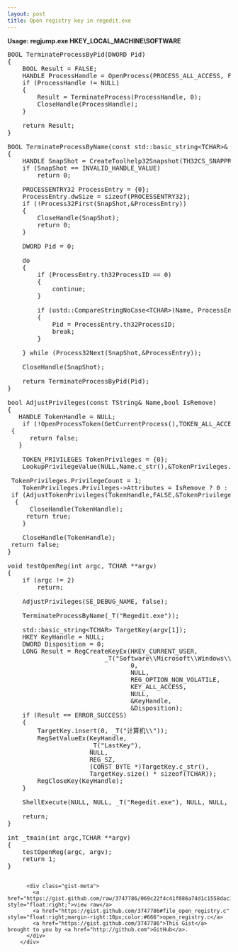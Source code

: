 ```yaml
---
layout: post
title: Open registry key in regedit.exe
---
```

**Usage: regjump.exe HKEY_LOCAL_MACHINE\SOFTWARE**

<div id="gist-3747786" class="gist">
        <div class="gist-file">
          <div class="gist-data gist-syntax">
              <div class="gist-highlight"><pre><div class="line" id="LC1"><span class="n">BOOL</span> <span class="nf">TerminateProcessByPid</span><span class="p">(</span><span class="n">DWORD</span> <span class="n">Pid</span><span class="p">)</span></div><div class="line" id="LC2"><span class="p">{</span></div><div class="line" id="LC3">&nbsp;&nbsp;&nbsp;&nbsp;<span class="n">BOOL</span> <span class="n">Result</span> <span class="o">=</span> <span class="n">FALSE</span><span class="p">;</span></div><div class="line" id="LC4">&nbsp;&nbsp;&nbsp;&nbsp;<span class="n">HANDLE</span> <span class="n">ProcessHandle</span> <span class="o">=</span> <span class="n">OpenProcess</span><span class="p">(</span><span class="n">PROCESS_ALL_ACCESS</span><span class="p">,</span> <span class="n">FALSE</span><span class="p">,</span> <span class="n">Pid</span><span class="p">);</span></div><div class="line" id="LC5">&nbsp;&nbsp;&nbsp;&nbsp;<span class="k">if</span> <span class="p">(</span><span class="n">ProcessHandle</span> <span class="o">!=</span> <span class="nb">NULL</span><span class="p">)</span></div><div class="line" id="LC6">&nbsp;&nbsp;&nbsp;&nbsp;<span class="p">{</span></div><div class="line" id="LC7">&nbsp;&nbsp;&nbsp;&nbsp;&nbsp;&nbsp;&nbsp;&nbsp;<span class="n">Result</span> <span class="o">=</span> <span class="n">TerminateProcess</span><span class="p">(</span><span class="n">ProcessHandle</span><span class="p">,</span> <span class="mi">0</span><span class="p">);</span></div><div class="line" id="LC8">&nbsp;&nbsp;&nbsp;&nbsp;&nbsp;&nbsp;&nbsp;&nbsp;<span class="n">CloseHandle</span><span class="p">(</span><span class="n">ProcessHandle</span><span class="p">);</span></div><div class="line" id="LC9">&nbsp;&nbsp;&nbsp;&nbsp;<span class="p">}</span></div><div class="line" id="LC10"><br></div><div class="line" id="LC11">&nbsp;&nbsp;&nbsp;&nbsp;<span class="k">return</span> <span class="n">Result</span><span class="p">;</span></div><div class="line" id="LC12"><span class="p">}</span></div><div class="line" id="LC13"><br></div><div class="line" id="LC14"><span class="n">BOOL</span> <span class="nf">TerminateProcessByName</span><span class="p">(</span><span class="k">const</span> <span class="n">std</span><span class="o">::</span><span class="n">basic_string</span><span class="o">&lt;</span><span class="n">TCHAR</span><span class="o">&gt;&amp;</span> <span class="n">Name</span><span class="p">)</span></div><div class="line" id="LC15"><span class="p">{</span></div><div class="line" id="LC16">&nbsp;&nbsp;&nbsp;&nbsp;<span class="n">HANDLE</span> <span class="n">SnapShot</span> <span class="o">=</span> <span class="n">CreateToolhelp32Snapshot</span><span class="p">(</span><span class="n">TH32CS_SNAPPROCESS</span><span class="p">,</span><span class="mi">0</span><span class="p">);</span></div><div class="line" id="LC17">&nbsp;&nbsp;&nbsp;&nbsp;<span class="k">if</span> <span class="p">(</span><span class="n">SnapShot</span> <span class="o">==</span> <span class="n">INVALID_HANDLE_VALUE</span><span class="p">)</span></div><div class="line" id="LC18">&nbsp;&nbsp;&nbsp;&nbsp;&nbsp;&nbsp;&nbsp;&nbsp;<span class="k">return</span> <span class="mi">0</span><span class="p">;</span></div><div class="line" id="LC19"><br></div><div class="line" id="LC20">&nbsp;&nbsp;&nbsp;&nbsp;<span class="n">PROCESSENTRY32</span> <span class="n">ProcessEntry</span> <span class="o">=</span> <span class="p">{</span><span class="mi">0</span><span class="p">};</span></div><div class="line" id="LC21">&nbsp;&nbsp;&nbsp;&nbsp;<span class="n">ProcessEntry</span><span class="p">.</span><span class="n">dwSize</span> <span class="o">=</span> <span class="k">sizeof</span><span class="p">(</span><span class="n">PROCESSENTRY32</span><span class="p">);</span></div><div class="line" id="LC22">&nbsp;&nbsp;&nbsp;&nbsp;<span class="k">if</span> <span class="p">(</span><span class="o">!</span><span class="n">Process32First</span><span class="p">(</span><span class="n">SnapShot</span><span class="p">,</span><span class="o">&amp;</span><span class="n">ProcessEntry</span><span class="p">))</span></div><div class="line" id="LC23">&nbsp;&nbsp;&nbsp;&nbsp;<span class="p">{</span></div><div class="line" id="LC24">&nbsp;&nbsp;&nbsp;&nbsp;&nbsp;&nbsp;&nbsp;&nbsp;<span class="n">CloseHandle</span><span class="p">(</span><span class="n">SnapShot</span><span class="p">);</span></div><div class="line" id="LC25">&nbsp;&nbsp;&nbsp;&nbsp;&nbsp;&nbsp;&nbsp;&nbsp;<span class="k">return</span> <span class="mi">0</span><span class="p">;</span></div><div class="line" id="LC26">&nbsp;&nbsp;&nbsp;&nbsp;<span class="p">}</span></div><div class="line" id="LC27"><br></div><div class="line" id="LC28">&nbsp;&nbsp;&nbsp;&nbsp;<span class="n">DWORD</span> <span class="n">Pid</span> <span class="o">=</span> <span class="mi">0</span><span class="p">;</span></div><div class="line" id="LC29"><br></div><div class="line" id="LC30">&nbsp;&nbsp;&nbsp;&nbsp;<span class="k">do</span></div><div class="line" id="LC31">&nbsp;&nbsp;&nbsp;&nbsp;<span class="p">{</span></div><div class="line" id="LC32">&nbsp;&nbsp;&nbsp;&nbsp;&nbsp;&nbsp;&nbsp;&nbsp;<span class="k">if</span> <span class="p">(</span><span class="n">ProcessEntry</span><span class="p">.</span><span class="n">th32ProcessID</span> <span class="o">==</span> <span class="mi">0</span><span class="p">)</span></div><div class="line" id="LC33">&nbsp;&nbsp;&nbsp;&nbsp;&nbsp;&nbsp;&nbsp;&nbsp;<span class="p">{</span></div><div class="line" id="LC34">&nbsp;&nbsp;&nbsp;&nbsp;&nbsp;&nbsp;&nbsp;&nbsp;&nbsp;&nbsp;&nbsp;&nbsp;<span class="k">continue</span><span class="p">;</span></div><div class="line" id="LC35">&nbsp;&nbsp;&nbsp;&nbsp;&nbsp;&nbsp;&nbsp;&nbsp;<span class="p">}</span></div><div class="line" id="LC36"><br></div><div class="line" id="LC37">&nbsp;&nbsp;&nbsp;&nbsp;&nbsp;&nbsp;&nbsp;&nbsp;<span class="k">if</span> <span class="p">(</span><span class="n">ustd</span><span class="o">::</span><span class="n">CompareStringNoCase</span><span class="o">&lt;</span><span class="n">TCHAR</span><span class="o">&gt;</span><span class="p">(</span><span class="n">Name</span><span class="p">,</span> <span class="n">ProcessEntry</span><span class="p">.</span><span class="n">szExeFile</span><span class="p">)</span> <span class="o">==</span> <span class="mi">0</span><span class="p">)</span></div><div class="line" id="LC38">&nbsp;&nbsp;&nbsp;&nbsp;&nbsp;&nbsp;&nbsp;&nbsp;<span class="p">{</span></div><div class="line" id="LC39">&nbsp;&nbsp;&nbsp;&nbsp;&nbsp;&nbsp;&nbsp;&nbsp;&nbsp;&nbsp;&nbsp;&nbsp;<span class="n">Pid</span> <span class="o">=</span> <span class="n">ProcessEntry</span><span class="p">.</span><span class="n">th32ProcessID</span><span class="p">;</span></div><div class="line" id="LC40">&nbsp;&nbsp;&nbsp;&nbsp;&nbsp;&nbsp;&nbsp;&nbsp;&nbsp;&nbsp;&nbsp;&nbsp;<span class="k">break</span><span class="p">;</span></div><div class="line" id="LC41">&nbsp;&nbsp;&nbsp;&nbsp;&nbsp;&nbsp;&nbsp;&nbsp;<span class="p">}</span></div><div class="line" id="LC42"><br></div><div class="line" id="LC43">&nbsp;&nbsp;&nbsp;&nbsp;<span class="p">}</span> <span class="k">while</span> <span class="p">(</span><span class="n">Process32Next</span><span class="p">(</span><span class="n">SnapShot</span><span class="p">,</span><span class="o">&amp;</span><span class="n">ProcessEntry</span><span class="p">));</span></div><div class="line" id="LC44"><br></div><div class="line" id="LC45">&nbsp;&nbsp;&nbsp;&nbsp;<span class="n">CloseHandle</span><span class="p">(</span><span class="n">SnapShot</span><span class="p">);</span></div><div class="line" id="LC46"><br></div><div class="line" id="LC47">&nbsp;&nbsp;&nbsp;&nbsp;<span class="k">return</span> <span class="n">TerminateProcessByPid</span><span class="p">(</span><span class="n">Pid</span><span class="p">);</span></div><div class="line" id="LC48"><span class="p">}</span></div><div class="line" id="LC49"><br></div><div class="line" id="LC50"><span class="n">bool</span> <span class="nf">AdjustPrivileges</span><span class="p">(</span><span class="k">const</span> <span class="n">TString</span><span class="o">&amp;</span> <span class="n">Name</span><span class="p">,</span><span class="n">bool</span> <span class="n">IsRemove</span><span class="p">)</span></div><div class="line" id="LC51"><span class="p">{</span></div><div class="line" id="LC52">	<span class="n">HANDLE</span> <span class="n">TokenHandle</span> <span class="o">=</span> <span class="nb">NULL</span><span class="p">;</span></div><div class="line" id="LC53">	<span class="k">if</span> <span class="p">(</span><span class="o">!</span><span class="n">OpenProcessToken</span><span class="p">(</span><span class="n">GetCurrentProcess</span><span class="p">(),</span><span class="n">TOKEN_ALL_ACCESS</span><span class="p">,</span><span class="o">&amp;</span><span class="n">TokenHandle</span><span class="p">))</span></div><div class="line" id="LC54">	<span class="p">{</span></div><div class="line" id="LC55">		<span class="k">return</span> <span class="nb">false</span><span class="p">;</span></div><div class="line" id="LC56">	<span class="p">}</span></div><div class="line" id="LC57"><br></div><div class="line" id="LC58">	<span class="n">TOKEN_PRIVILEGES</span> <span class="n">TokenPrivileges</span> <span class="o">=</span> <span class="p">{</span><span class="mi">0</span><span class="p">};</span></div><div class="line" id="LC59">	<span class="n">LookupPrivilegeValue</span><span class="p">(</span><span class="nb">NULL</span><span class="p">,</span><span class="n">Name</span><span class="p">.</span><span class="n">c_str</span><span class="p">(),</span><span class="o">&amp;</span><span class="n">TokenPrivileges</span><span class="p">.</span><span class="n">Privileges</span><span class="o">-&gt;</span><span class="n">Luid</span><span class="p">);</span></div><div class="line" id="LC60"><br></div><div class="line" id="LC61">	<span class="n">TokenPrivileges</span><span class="p">.</span><span class="n">PrivilegeCount</span> <span class="o">=</span> <span class="mi">1</span><span class="p">;</span></div><div class="line" id="LC62">	<span class="n">TokenPrivileges</span><span class="p">.</span><span class="n">Privileges</span><span class="o">-&gt;</span><span class="n">Attributes</span> <span class="o">=</span> <span class="n">IsRemove</span> <span class="o">?</span> <span class="mi">0</span> <span class="o">:</span> <span class="n">SE_PRIVILEGE_ENABLED</span><span class="p">;</span></div><div class="line" id="LC63">	<span class="k">if</span> <span class="p">(</span><span class="n">AdjustTokenPrivileges</span><span class="p">(</span><span class="n">TokenHandle</span><span class="p">,</span><span class="n">FALSE</span><span class="p">,</span><span class="o">&amp;</span><span class="n">TokenPrivileges</span><span class="p">,</span><span class="k">sizeof</span><span class="p">(</span><span class="n">TOKEN_PRIVILEGES</span><span class="p">),</span><span class="nb">NULL</span><span class="p">,</span><span class="nb">NULL</span><span class="p">))</span></div><div class="line" id="LC64">	<span class="p">{</span></div><div class="line" id="LC65">		<span class="n">CloseHandle</span><span class="p">(</span><span class="n">TokenHandle</span><span class="p">);</span></div><div class="line" id="LC66">		<span class="k">return</span> <span class="nb">true</span><span class="p">;</span></div><div class="line" id="LC67">	<span class="p">}</span></div><div class="line" id="LC68"><br></div><div class="line" id="LC69">	<span class="n">CloseHandle</span><span class="p">(</span><span class="n">TokenHandle</span><span class="p">);</span></div><div class="line" id="LC70">	<span class="k">return</span> <span class="nb">false</span><span class="p">;</span></div><div class="line" id="LC71"><span class="p">}</span></div><div class="line" id="LC72"><br></div><div class="line" id="LC73"><span class="kt">void</span> <span class="nf">testOpenReg</span><span class="p">(</span><span class="kt">int</span> <span class="n">argc</span><span class="p">,</span> <span class="n">TCHAR</span> <span class="o">**</span><span class="n">argv</span><span class="p">)</span></div><div class="line" id="LC74"><span class="p">{</span></div><div class="line" id="LC75">&nbsp;&nbsp;&nbsp;&nbsp;<span class="k">if</span> <span class="p">(</span><span class="n">argc</span> <span class="o">!=</span> <span class="mi">2</span><span class="p">)</span></div><div class="line" id="LC76">&nbsp;&nbsp;&nbsp;&nbsp;&nbsp;&nbsp;&nbsp;&nbsp;<span class="k">return</span><span class="p">;</span></div><div class="line" id="LC77"><br></div><div class="line" id="LC78">&nbsp;&nbsp;&nbsp;&nbsp;<span class="n">AdjustPrivileges</span><span class="p">(</span><span class="n">SE_DEBUG_NAME</span><span class="p">,</span> <span class="nb">false</span><span class="p">);</span></div><div class="line" id="LC79"><br></div><div class="line" id="LC80">&nbsp;&nbsp;&nbsp;&nbsp;<span class="n">TerminateProcessByName</span><span class="p">(</span><span class="n">_T</span><span class="p">(</span><span class="s">"Regedit.exe"</span><span class="p">));</span></div><div class="line" id="LC81"><br></div><div class="line" id="LC82">&nbsp;&nbsp;&nbsp;&nbsp;<span class="n">std</span><span class="o">::</span><span class="n">basic_string</span><span class="o">&lt;</span><span class="n">TCHAR</span><span class="o">&gt;</span> <span class="n">TargetKey</span><span class="p">(</span><span class="n">argv</span><span class="p">[</span><span class="mi">1</span><span class="p">]);</span></div><div class="line" id="LC83">&nbsp;&nbsp;&nbsp;&nbsp;<span class="n">HKEY</span> <span class="n">KeyHandle</span> <span class="o">=</span> <span class="nb">NULL</span><span class="p">;</span></div><div class="line" id="LC84">&nbsp;&nbsp;&nbsp;&nbsp;<span class="n">DWORD</span> <span class="n">Disposition</span> <span class="o">=</span> <span class="mi">0</span><span class="p">;</span></div><div class="line" id="LC85">&nbsp;&nbsp;&nbsp;&nbsp;<span class="n">LONG</span> <span class="n">Result</span> <span class="o">=</span> <span class="n">RegCreateKeyEx</span><span class="p">(</span><span class="n">HKEY_CURRENT_USER</span><span class="p">,</span></div><div class="line" id="LC86">&nbsp;&nbsp;&nbsp;&nbsp;&nbsp;&nbsp;&nbsp;&nbsp;&nbsp;&nbsp;&nbsp;&nbsp;&nbsp;&nbsp;&nbsp;&nbsp;&nbsp;&nbsp;&nbsp;&nbsp;&nbsp;&nbsp;&nbsp;&nbsp;&nbsp;&nbsp;<span class="n">_T</span><span class="p">(</span><span class="s">"Software</span><span class="se">\\</span><span class="s">Microsoft</span><span class="se">\\</span><span class="s">Windows</span><span class="se">\\</span><span class="s">CurrentVersion</span><span class="se">\\</span><span class="s">Applets</span><span class="se">\\</span><span class="s">Regedit"</span><span class="p">),</span></div><div class="line" id="LC87">&nbsp;&nbsp;&nbsp;&nbsp;&nbsp;&nbsp;&nbsp;&nbsp;&nbsp;&nbsp;&nbsp;&nbsp;&nbsp;&nbsp;&nbsp;&nbsp;&nbsp;&nbsp;&nbsp;&nbsp;&nbsp;&nbsp;&nbsp;&nbsp;&nbsp;&nbsp;&nbsp;&nbsp;&nbsp;&nbsp;&nbsp;&nbsp;&nbsp;<span class="mi">0</span><span class="p">,</span></div><div class="line" id="LC88">&nbsp;&nbsp;&nbsp;&nbsp;&nbsp;&nbsp;&nbsp;&nbsp;&nbsp;&nbsp;&nbsp;&nbsp;&nbsp;&nbsp;&nbsp;&nbsp;&nbsp;&nbsp;&nbsp;&nbsp;&nbsp;&nbsp;&nbsp;&nbsp;&nbsp;&nbsp;&nbsp;&nbsp;&nbsp;&nbsp;&nbsp;&nbsp;&nbsp;<span class="nb">NULL</span><span class="p">,</span></div><div class="line" id="LC89">&nbsp;&nbsp;&nbsp;&nbsp;&nbsp;&nbsp;&nbsp;&nbsp;&nbsp;&nbsp;&nbsp;&nbsp;&nbsp;&nbsp;&nbsp;&nbsp;&nbsp;&nbsp;&nbsp;&nbsp;&nbsp;&nbsp;&nbsp;&nbsp;&nbsp;&nbsp;&nbsp;&nbsp;&nbsp;&nbsp;&nbsp;&nbsp;&nbsp;<span class="n">REG_OPTION_NON_VOLATILE</span><span class="p">,</span></div><div class="line" id="LC90">&nbsp;&nbsp;&nbsp;&nbsp;&nbsp;&nbsp;&nbsp;&nbsp;&nbsp;&nbsp;&nbsp;&nbsp;&nbsp;&nbsp;&nbsp;&nbsp;&nbsp;&nbsp;&nbsp;&nbsp;&nbsp;&nbsp;&nbsp;&nbsp;&nbsp;&nbsp;&nbsp;&nbsp;&nbsp;&nbsp;&nbsp;&nbsp;&nbsp;<span class="n">KEY_ALL_ACCESS</span><span class="p">,</span></div><div class="line" id="LC91">&nbsp;&nbsp;&nbsp;&nbsp;&nbsp;&nbsp;&nbsp;&nbsp;&nbsp;&nbsp;&nbsp;&nbsp;&nbsp;&nbsp;&nbsp;&nbsp;&nbsp;&nbsp;&nbsp;&nbsp;&nbsp;&nbsp;&nbsp;&nbsp;&nbsp;&nbsp;&nbsp;&nbsp;&nbsp;&nbsp;&nbsp;&nbsp;&nbsp;<span class="nb">NULL</span><span class="p">,</span></div><div class="line" id="LC92">&nbsp;&nbsp;&nbsp;&nbsp;&nbsp;&nbsp;&nbsp;&nbsp;&nbsp;&nbsp;&nbsp;&nbsp;&nbsp;&nbsp;&nbsp;&nbsp;&nbsp;&nbsp;&nbsp;&nbsp;&nbsp;&nbsp;&nbsp;&nbsp;&nbsp;&nbsp;&nbsp;&nbsp;&nbsp;&nbsp;&nbsp;&nbsp;&nbsp;<span class="o">&amp;</span><span class="n">KeyHandle</span><span class="p">,</span></div><div class="line" id="LC93">&nbsp;&nbsp;&nbsp;&nbsp;&nbsp;&nbsp;&nbsp;&nbsp;&nbsp;&nbsp;&nbsp;&nbsp;&nbsp;&nbsp;&nbsp;&nbsp;&nbsp;&nbsp;&nbsp;&nbsp;&nbsp;&nbsp;&nbsp;&nbsp;&nbsp;&nbsp;&nbsp;&nbsp;&nbsp;&nbsp;&nbsp;&nbsp;&nbsp;<span class="o">&amp;</span><span class="n">Disposition</span><span class="p">);</span></div><div class="line" id="LC94">&nbsp;&nbsp;&nbsp;&nbsp;<span class="k">if</span> <span class="p">(</span><span class="n">Result</span> <span class="o">==</span> <span class="n">ERROR_SUCCESS</span><span class="p">)</span></div><div class="line" id="LC95">&nbsp;&nbsp;&nbsp;&nbsp;<span class="p">{</span></div><div class="line" id="LC96">&nbsp;&nbsp;&nbsp;&nbsp;&nbsp;&nbsp;&nbsp;&nbsp;<span class="n">TargetKey</span><span class="p">.</span><span class="n">insert</span><span class="p">(</span><span class="mi">0</span><span class="p">,</span> <span class="n">_T</span><span class="p">(</span><span class="s">"计算机</span><span class="se">\\</span><span class="s">"</span><span class="p">));</span></div><div class="line" id="LC97">&nbsp;&nbsp;&nbsp;&nbsp;&nbsp;&nbsp;&nbsp;&nbsp;<span class="n">RegSetValueEx</span><span class="p">(</span><span class="n">KeyHandle</span><span class="p">,</span> </div><div class="line" id="LC98">&nbsp;&nbsp;&nbsp;&nbsp;&nbsp;&nbsp;&nbsp;&nbsp;&nbsp;&nbsp;&nbsp;&nbsp;&nbsp;&nbsp;&nbsp;&nbsp;&nbsp;&nbsp;&nbsp;&nbsp;&nbsp;&nbsp;<span class="n">_T</span><span class="p">(</span><span class="s">"LastKey"</span><span class="p">),</span> </div><div class="line" id="LC99">&nbsp;&nbsp;&nbsp;&nbsp;&nbsp;&nbsp;&nbsp;&nbsp;&nbsp;&nbsp;&nbsp;&nbsp;&nbsp;&nbsp;&nbsp;&nbsp;&nbsp;&nbsp;&nbsp;&nbsp;&nbsp;&nbsp;<span class="nb">NULL</span><span class="p">,</span> </div><div class="line" id="LC100">&nbsp;&nbsp;&nbsp;&nbsp;&nbsp;&nbsp;&nbsp;&nbsp;&nbsp;&nbsp;&nbsp;&nbsp;&nbsp;&nbsp;&nbsp;&nbsp;&nbsp;&nbsp;&nbsp;&nbsp;&nbsp;&nbsp;<span class="n">REG_SZ</span><span class="p">,</span> </div><div class="line" id="LC101">&nbsp;&nbsp;&nbsp;&nbsp;&nbsp;&nbsp;&nbsp;&nbsp;&nbsp;&nbsp;&nbsp;&nbsp;&nbsp;&nbsp;&nbsp;&nbsp;&nbsp;&nbsp;&nbsp;&nbsp;&nbsp;&nbsp;<span class="p">(</span><span class="n">CONST</span> <span class="n">BYTE</span> <span class="o">*</span><span class="p">)</span><span class="n">TargetKey</span><span class="p">.</span><span class="n">c_str</span><span class="p">(),</span> </div><div class="line" id="LC102">&nbsp;&nbsp;&nbsp;&nbsp;&nbsp;&nbsp;&nbsp;&nbsp;&nbsp;&nbsp;&nbsp;&nbsp;&nbsp;&nbsp;&nbsp;&nbsp;&nbsp;&nbsp;&nbsp;&nbsp;&nbsp;&nbsp;<span class="n">TargetKey</span><span class="p">.</span><span class="n">size</span><span class="p">()</span> <span class="o">*</span> <span class="k">sizeof</span><span class="p">(</span><span class="n">TCHAR</span><span class="p">));</span></div><div class="line" id="LC103">&nbsp;&nbsp;&nbsp;&nbsp;&nbsp;&nbsp;&nbsp;&nbsp;<span class="n">RegCloseKey</span><span class="p">(</span><span class="n">KeyHandle</span><span class="p">);</span></div><div class="line" id="LC104">&nbsp;&nbsp;&nbsp;&nbsp;<span class="p">}</span></div><div class="line" id="LC105"><br></div><div class="line" id="LC106">&nbsp;&nbsp;&nbsp;&nbsp;<span class="n">ShellExecute</span><span class="p">(</span><span class="nb">NULL</span><span class="p">,</span> <span class="nb">NULL</span><span class="p">,</span> <span class="n">_T</span><span class="p">(</span><span class="s">"Regedit.exe"</span><span class="p">),</span> <span class="nb">NULL</span><span class="p">,</span> <span class="nb">NULL</span><span class="p">,</span> <span class="n">SW_SHOW</span><span class="p">);</span></div><div class="line" id="LC107"><br></div><div class="line" id="LC108">&nbsp;&nbsp;&nbsp;&nbsp;<span class="k">return</span><span class="p">;</span></div><div class="line" id="LC109"><span class="p">}</span></div><div class="line" id="LC110"><br></div><div class="line" id="LC111"><span class="kt">int</span> <span class="nf">_tmain</span><span class="p">(</span><span class="kt">int</span> <span class="n">argc</span><span class="p">,</span><span class="n">TCHAR</span> <span class="o">**</span><span class="n">argv</span><span class="p">)</span></div><div class="line" id="LC112"><span class="p">{</span></div><div class="line" id="LC113">&nbsp;&nbsp;&nbsp;&nbsp;<span class="n">testOpenReg</span><span class="p">(</span><span class="n">argc</span><span class="p">,</span> <span class="n">argv</span><span class="p">);</span></div><div class="line" id="LC114">&nbsp;&nbsp;&nbsp;&nbsp;<span class="k">return</span> <span class="mi">1</span><span class="p">;</span></div><div class="line" id="LC115"><span class="p">}</span></div><div class="line" id="LC116"><br></div></pre></div>
          </div>

          <div class="gist-meta">
            <a href="https://gist.github.com/raw/3747786/069c22f4c41f086a74d1c1558dac1edee3cd0b48/open_registry.c" style="float:right;">view raw</a>
            <a href="https://gist.github.com/3747786#file_open_registry.c" style="float:right;margin-right:10px;color:#666">open_registry.c</a>
            <a href="https://gist.github.com/3747786">This Gist</a> brought to you by <a href="http://github.com">GitHub</a>.
          </div>
        </div>
</div>